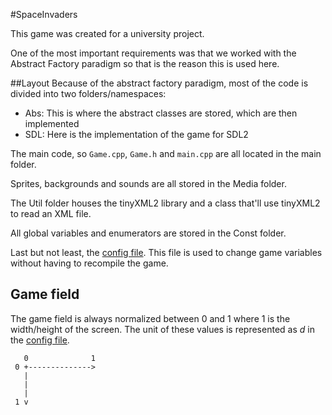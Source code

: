 #SpaceInvaders

This game was created for a university project.

One of the most important requirements was that we worked with the Abstract Factory paradigm so that is the reason this is used here.

##Layout
Because of the abstract factory paradigm, most of the code is divided into two folders/namespaces: 
* Abs: This is where the abstract classes are stored, which are then implemented
* SDL: Here is the implementation of the game for SDL2

The main code, so `Game.cpp`, `Game.h` and `main.cpp` are all located in the main folder.

Sprites, backgrounds and sounds are all stored in the Media folder.

The Util folder houses the tinyXML2 library and a class that'll use tinyXML2 to read an XML file.

All global variables and enumerators are stored in the Const folder.

Last but not least, the <a href="ConfigInfo.md">config file</a>. This file is used to change game variables without having to recompile the game. 

## Game field
The game field is always normalized between 0 and 1 where 1 is the width/height of the screen. 
The unit of these values is represented as *d* in the <a href="ConfigInfo.md">config file</a>.

``` 
   0              1
 0 +-------------->
   |
   |
   |
 1 v
```
